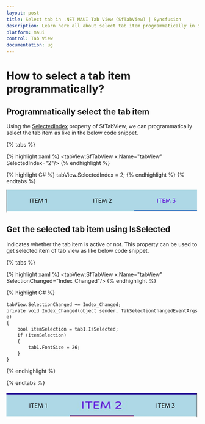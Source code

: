 ```yaml
---
layout: post
title: Select tab in .NET MAUI Tab View (SfTabView) | Syncfusion
description: Learn here all about select tab item programmatically in Syncfusion .NET MAUI Tab View (SfTabView) control and more.
platform: maui
control: Tab View
documentation: ug
---
```


# How to select a tab item programmatically? 

## Programmatically select the tab item

Using the [SelectedIndex](https://help.syncfusion.com/cr/maui/Syncfusion.Maui.TabView.SfTabView.html#Syncfusion_Maui_TabView_SfTabView_SelectedIndex) property of SfTabView, we can programmatically select the tab item as like in the below code snippet.

{% tabs %}

{% highlight xaml %}
   <tabView:SfTabView x:Name="tabView" SelectedIndex="2"/>
{% endhighlight %}

{% highlight C# %}
    tabView.SelectedIndex = 2;
{% endhighlight %}
{% endtabs %}

![SelectedIndex in SfTabView](images/SelectedIndexTabView.png)

## Get the selected tab item using IsSelected

Indicates whether the tab item is active or not. This property can be used to get selected item of tab view as like below code snippet.

{% tabs %}

{% highlight xaml %}
    <tabView:SfTabView x:Name="tabView" SelectionChanged="Index_Changed"/>
{% endhighlight %}

{% highlight C# %}

    tabView.SelectionChanged += Index_Changed;
    private void Index_Changed(object sender, TabSelectionChangedEventArgs e)
    {
        bool itemSelection = tab1.IsSelected;
        if (itemSelection)
        {
            tab1.FontSize = 26;
        }
    }

{% endhighlight %}

{% endtabs %}

![IsSelected TabItem](images/SelectedIndex.png)